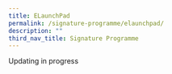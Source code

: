 ```yaml
---
title: ELaunchPad
permalink: /signature-programme/elaunchpad/
description: ""
third_nav_title: Signature Programme
---
```


Updating in progress